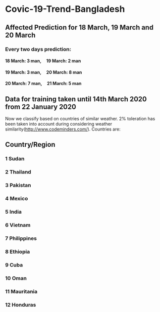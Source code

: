 # Covic-19-Trend-Bangladesh
## Affected Prediction for 18 March, 19 March and 20 March

### Every two days prediction:

#### 18 March: 3 man,    &nbsp; &nbsp; 19 March: 2 man

#### 19 March: 3 man,    &nbsp; &nbsp; 20 March: 8 man

#### 20 March: 7 man,    &nbsp; &nbsp; 21 March: 5 man
## Data for training taken until 14th March 2020 from 22 January 2020




Now we classify based on countries of similar weather. 2% toleration has been taken into account during considering weather similarity(http://www.codeminders.com/).
Countries are:
## Country/Region

### 1	Sudan

### 2	Thailand

### 3	Pakistan

### 4	Mexico

### 5	India

### 6	Vietnam

### 7	Philippines

### 8	Ethiopia

### 9	Cuba

### 10	Oman

### 11	Mauritania

### 12	Honduras


